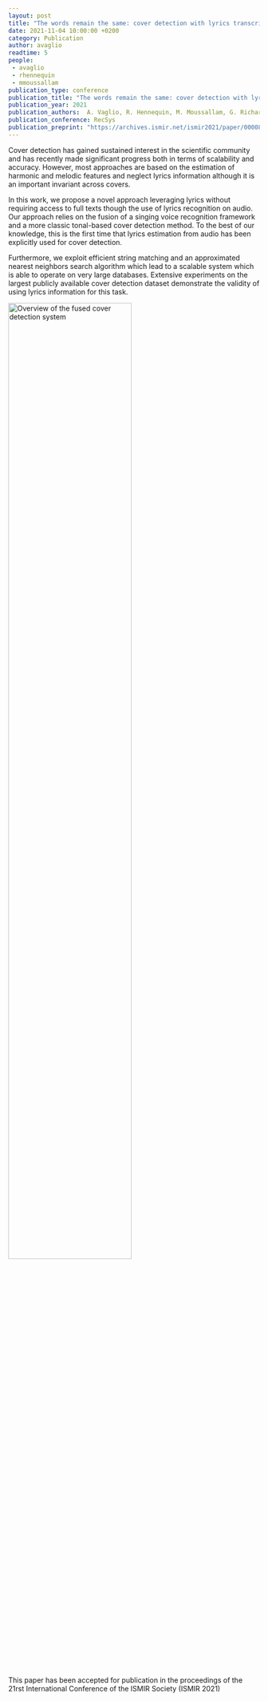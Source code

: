 ```yaml
---
layout: post
title: "The words remain the same: cover detection with lyrics transcription"
date: 2021-11-04 10:00:00 +0200
category: Publication
author: avaglio
readtime: 5
people:
 - avaglio
 - rhennequin
 - mmoussallam
publication_type: conference
publication_title: "The words remain the same: cover detection with lyrics transcription"
publication_year: 2021
publication_authors:  A. Vaglio, R. Hennequin, M. Moussallam, G. Richard
publication_conference: RecSys
publication_preprint: "https://archives.ismir.net/ismir2021/paper/000089.pdf"
---
```


Cover detection has gained sustained interest in the scientific community and has recently made significant progress both in terms of scalability and accuracy. However, most approaches are based on the estimation of harmonic and melodic features and neglect lyrics information although it is an important invariant across covers. 

In this work, we propose a novel approach leveraging lyrics without requiring access to full texts though the use of lyrics recognition on audio. Our approach relies on the fusion of a singing voice recognition framework and a more classic tonal-based cover detection method. To the best of our knowledge, this is the first time that lyrics estimation from audio has been explicitly used for cover detection.

Furthermore, we exploit efficient string matching and an approximated nearest neighbors search algorithm which lead to a scalable system which is able to operate on very large databases. Extensive experiments on the largest publicly available cover detection dataset demonstrate the validity of using lyrics information for this task.

<div class="publication-illustration">
    <img
        style="width: 70%;"
        src="{{ '/static/images/publis/vaglio21ismir/avaglio_overview_ismir2021.png' | prepend: site.url }}"
        alt="Overview of the fused cover detection system"/>
</div>

This paper has been accepted for publication in the proceedings of the 21rst International Conference of the ISMIR Society (ISMIR 2021)
